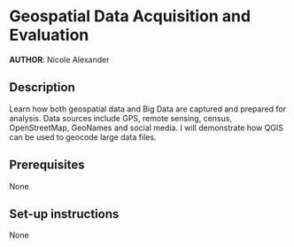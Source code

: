 
Geospatial Data Acquisition and Evaluation
============================================================


**AUTHOR**: Nicole Alexander  


Description
---------------------------------------------------------

Learn how both geospatial data and Big Data are captured and prepared for analysis. Data sources include GPS, remote sensing, census, OpenStreetMap, GeoNames and social media. I will demonstrate how QGIS can be used to geocode large data files.


Prerequisites
-----------------------------

None


Set-up instructions
-----------------------------

None
